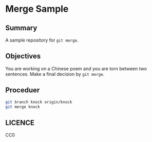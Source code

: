 # Merge Sample

## Summary

A sample repository for `git merge`.

## Objectives

You are working on a Chinese poem and you are torn between two sentences. Make a final decision by `git merge`.

## Proceduer

```sh
git branch knock origin/knock
git merge knock
```

## LICENCE

CC0
